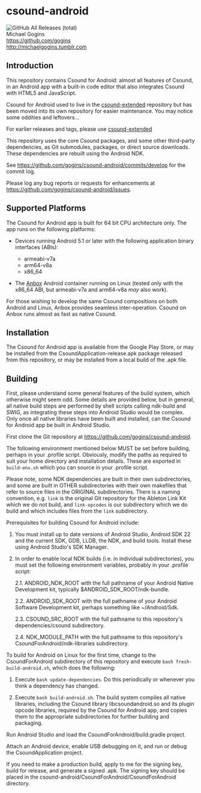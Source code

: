 # csound-android
![GitHub All Releases (total)](https://img.shields.io/github/downloads/gogins/csound-android/total.svg)<br>
Michael Gogins<br>
https://github.com/gogins<br>
http://michaelgogins.tumblr.com

## Introduction

This repository contains Csound for Android: almost all features of Csound, 
in an Android app with a built-in code editor that also integrates Csound with 
HTML5 and JavaScript.

Csound for Android used to live in the 
[csound-extended](https://github.com/gogins/csound-extended) repository but 
has been moved into its own repository for easier maintenance. You may notice 
some oddities and leftovers...

For earlier releases and tags, please use 
[csound-extended](https://github.com/gogins/csound-extended)

This repository uses the core Csound packages, and some other third-party
dependencies, as Git submodules, packages, or direct source downloads. These 
dependencies are rebuilt using the Android NDK.

See https://github.com/gogins/csound-android/commits/develop for the commit
log.

Please log any bug reports or requests for enhancements at
https://github.com/gogins/csound-android/issues.

## Supported Platforms

The Csound for Android app is built for 64 bit CPU architecture only. The app 
runs on the following platforms:

- Devices running Android 5.1 or later with the following application binary 
  interfaces (ABIs):

  - armeabi-v7a
  - arm64-v8a
  - x86_64

- The [Anbox](https://anbox.io/) Android container running on Linux (tested 
  only with the x86_64 ABI, but armeabi-v7a and arm64-v8a _may_ also work).

For those wishing to develop the same Csound compositions on both Android and 
Linux, Anbox provides seamless inter-operation. Csound on Anbox runs almost as 
fast as native Csound.

## Installation

The Csound for Android app is available from the Google Play Store, or may
be installed from the CsoundApplication-release.apk package released from this 
repository, or may be installed from a local build of the .apk file.

## Building

First, please understand some general features of the build system, which 
otherwise might seem odd. Some details are provided below, but in general, all 
native build steps are performed by shell scripts calling ndk-build and SWIG, 
as integrating these steps into Android Studio would be complex. Only once all 
native libraries have been built and installed, can the Csound for Android app 
be built in Android Studio.

First clone the Git repository at https://github.com/gogins/csound-android.

The following environment mentioned below MUST be set before building, perhaps 
in your .profile script. Obviously, modify the paths as required to suit your
home directory and installation details. These are exported in `build-env.sh` 
which you can source in your .profile script.

Please note, some NDK dependencies are built in their own subdirectories,
and some are built in OTHER subdirectories with their own makefiles that
refer to source files in the ORIGINAL subdirectories. There is a naming
convention, e.g. `link` is the original Git repository for the Ableton Link
Kit which we do not build, and `link-opcodes` is our subdirectory which we do
build and which includes files from the `link` subdirectory.

Prerequisites for building Csound for Android include:

1.  You must install up to date versions of Android Studio, Android SDK 22 
    and the current SDK, GDB, LLDB, the NDK, and build tools. Install these 
    using Android Studio's SDK Manager.

2.  In order to enable local NDK builds (i.e. in individual subdirectories),
    you must set the following environment variables, probably in your
    .profile script:

    2.1.    ANDROID_NDK_ROOT with the full pathname of your Android Native
            Development kit, typically $ANDROID_SDK_ROOT/ndk-bundle.

    2.2.    ANDROID_SDK_ROOT with the full pathname of your Android Software
            Development kit, perhaps something like ~/Android/Sdk.

    2.3.    CSOUND_SRC_ROOT with the full pathname to this repository's
            dependencies/csound subdirectory.

    2.4.    NDK_MODULE_PATH with the full pathname to this repository's
            CsoundForAndroid/ndk-libraries subdirectory.

To build for Android on Linux for the first time, change to the
CsoundForAndroid subdirectory of this repository and execute
`bash fresh-build-android.sh`, which does the following:

1.  Execute `bash update-dependencies`. Do this periodically or whenever
    you think a dependency has changed.

2.  Execute `bash build-android.sh`. The build system compiles all native
    libraries, including the Csound library libcsoundandroid.so and its 
    plugin opcode libraries, required by the Csound for Android app, and 
    copies them to the appropriate subdirectories for further building and 
    packaging.

Run Android Studio and load the CsoundForAndroid/build.gradle project.

Attach an Android device, enable USB debugging on it, and run or debug the
CsoundApplication project.

If you need to make a production build, apply to me for the signing key, 
build for release, and generate a signed .apk. The signing key should be 
placed in the csound-android/CsoundForAndroid/CsoundForAndroid directory.


